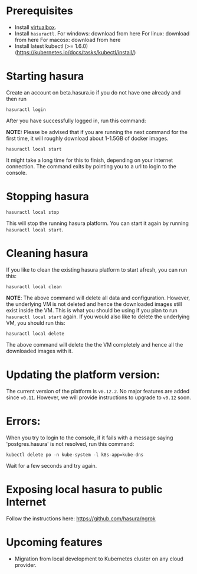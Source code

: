 # Prerequisites

- Install [virtualbox](https://www.virtualbox.org/wiki/Downloads).
- Install `hasuractl`.
  For windows: download from here
  For linux: download from here
  For macosx: download from here
- Install latest kubectl (>= 1.6.0) (https://kubernetes.io/docs/tasks/kubectl/install/)

# Starting hasura

Create an account on beta.hasura.io if you do not have one already and then run

```
hasuractl login
```

After you have successfully logged in, run this command:

**NOTE:** Please be advised that if you are running the next command for the first time, it will roughly download about 1-1.5GB of docker images.

```
hasuractl local start
```

It might take a long time for this to finish, depending on your internet connection. The command exits by pointing you to a url to login to the console.

# Stopping hasura

```
hasuractl local stop
```

This will stop the running hasura platform. You can start it again by running `hasuractl local start`.

# Cleaning hasura

If you like to clean the existing hasura platform to start afresh, you can run this:

```
hasuractl local clean
```

**NOTE**: The above command will delete all data and configuration. However, the underlying VM is not deleted and hence the downloaded images still exist inside the VM. This is what you should be using if you plan to run `hasuractl local start` again. If you would also like to delete the underlying VM, you should run this:

```
hasuractl local delete
```

The above command will delete the the VM completely and hence all the downloaded images with it.

# Updating the platform version:

The current version of the platform is `v0.12.2`. No major features are added since `v0.11`. However, we will provide instructions to upgrade to `v0.12` soon.

# Errors:

When you try to login to the console, if it fails with a message saying 'postgres.hasura' is not resolved, run this command:

```
kubectl delete po -n kube-system -l k8s-app=kube-dns
```

Wait for a few seconds and try again.

# Exposing local hasura to public Internet

Follow the instructions here: https://github.com/hasura/ngrok

# Upcoming features
- Migration from local development to Kubernetes cluster on any cloud provider.
